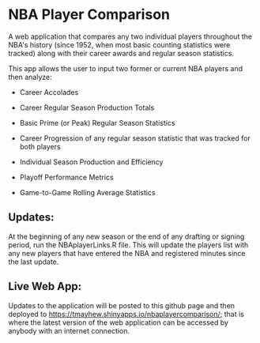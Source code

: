 # NBA Player Comparison

A web application that compares any two individual players throughout the NBA's history (since 1952, when most basic counting statistics were tracked) along with their career awards and regular season statistics. 

This app allows the user to input two former or current NBA players and then analyze:

* Career Accolades

* Career Regular Season Production Totals

* Basic Prime (or Peak) Regular Season Statistics

* Career Progression of any regular season statistic that was tracked for both players

* Individual Season Production and Efficiency

* Playoff Performance Metrics

* Game-to-Game Rolling Average Statistics

## Updates:

  At the beginning of any new season or the end of any drafting or signing period, run the NBAplayerLinks.R file. This will update the players list with any new players that have entered the NBA and registered minutes since the last update.
  
## Live Web App:

  Updates to the application will be posted to this github page and then deployed to https://tmayhew.shinyapps.io/nbaplayercomparison/; that is where the latest version of the web application can be accessed by anybody with an internet connection.
  




